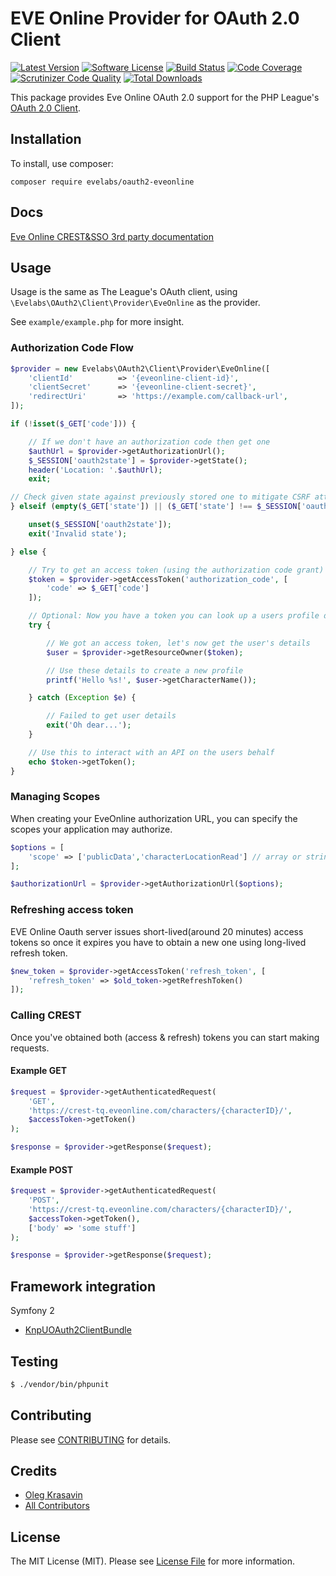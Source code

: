 # EVE Online Provider for OAuth 2.0 Client
[![Latest Version](https://poser.pugx.org/evelabs/oauth2-eveonline/v/stable)](https://packagist.org/packages/evelabs/oauth2-eveonline)
[![Software License](https://img.shields.io/badge/license-MIT-blue.svg)](LICENSE.md)
[![Build Status](https://travis-ci.org/EvELabs/oauth2-eveonline.svg?branch=master)](https://travis-ci.org/EvELabs/oauth2-eveonline)
[![Code Coverage](https://scrutinizer-ci.com/g/EvELabs/oauth2-eveonline/badges/coverage.png?b=master)](https://scrutinizer-ci.com/g/EvELabs/oauth2-eveonline/?branch=master)
[![Scrutinizer Code Quality](https://scrutinizer-ci.com/g/EvELabs/oauth2-eveonline/badges/quality-score.png?b=master)](https://scrutinizer-ci.com/g/EvELabs/oauth2-eveonline/?branch=master)
[![Total Downloads](https://poser.pugx.org/evelabs/oauth2-eveonline/downloads)](https://packagist.org/packages/evelabs/oauth2-eveonline)

This package provides Eve Online OAuth 2.0 support for the PHP League's [OAuth 2.0 Client](https://github.com/thephpleague/oauth2-client).

## Installation

To install, use composer:

```
composer require evelabs/oauth2-eveonline
```

## Docs

[Eve Online CREST&SSO 3rd party documentation](http://eveonline-third-party-documentation.readthedocs.org/en/latest/crest/authentication/)

## Usage

Usage is the same as The League's OAuth client, using `\Evelabs\OAuth2\Client\Provider\EveOnline` as the provider.

See `example/example.php` for more insight.

### Authorization Code Flow

```php
$provider = new Evelabs\OAuth2\Client\Provider\EveOnline([
    'clientId'          => '{eveonline-client-id}',
    'clientSecret'      => '{eveonline-client-secret}',
    'redirectUri'       => 'https://example.com/callback-url',
]);

if (!isset($_GET['code'])) {

    // If we don't have an authorization code then get one
    $authUrl = $provider->getAuthorizationUrl();
    $_SESSION['oauth2state'] = $provider->getState();
    header('Location: '.$authUrl);
    exit;

// Check given state against previously stored one to mitigate CSRF attack
} elseif (empty($_GET['state']) || ($_GET['state'] !== $_SESSION['oauth2state'])) {

    unset($_SESSION['oauth2state']);
    exit('Invalid state');

} else {

    // Try to get an access token (using the authorization code grant)
    $token = $provider->getAccessToken('authorization_code', [
        'code' => $_GET['code']
    ]);

    // Optional: Now you have a token you can look up a users profile data
    try {

        // We got an access token, let's now get the user's details
        $user = $provider->getResourceOwner($token);

        // Use these details to create a new profile
        printf('Hello %s!', $user->getCharacterName());

    } catch (Exception $e) {

        // Failed to get user details
        exit('Oh dear...');
    }

    // Use this to interact with an API on the users behalf
    echo $token->getToken();
}
```

### Managing Scopes

When creating your EveOnline authorization URL, you can specify the scopes your application may authorize.

```php
$options = [
    'scope' => ['publicData','characterLocationRead'] // array or string
];

$authorizationUrl = $provider->getAuthorizationUrl($options);
```

### Refreshing access token

EVE Online Oauth server issues short-lived(around 20 minutes) access tokens so once it expires you have to obtain a new one using long-lived refresh token. 

```php
$new_token = $provider->getAccessToken('refresh_token', [
    'refresh_token' => $old_token->getRefreshToken()
]);
```

### Calling CREST

Once you've obtained both (access & refresh) tokens you can start making requests.

#### Example GET

```php
$request = $provider->getAuthenticatedRequest(
    'GET',
    'https://crest-tq.eveonline.com/characters/{characterID}/',
    $accessToken->getToken()
);

$response = $provider->getResponse($request);
```

#### Example POST

```php
$request = $provider->getAuthenticatedRequest(
    'POST',
    'https://crest-tq.eveonline.com/characters/{characterID}/',
    $accessToken->getToken(),
    ['body' => 'some stuff']
);

$response = $provider->getResponse($request);
```

## Framework integration

Symfony 2

- [KnpUOAuth2ClientBundle](https://github.com/knpuniversity/oauth2-client-bundle)

## Testing

``` bash
$ ./vendor/bin/phpunit
```

## Contributing

Please see [CONTRIBUTING](https://github.com/thephpleague/oauth2-linkedin/blob/master/CONTRIBUTING.md) for details.


## Credits

- [Oleg Krasavin](https://github.com/okwinza)
- [All Contributors](https://github.com/evelabs/oauth2-eveonline/contributors)


## License

The MIT License (MIT). Please see [License File](https://github.com/evelabs/oauth2-eveonline/blob/master/LICENSE) for more information.
